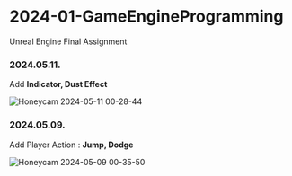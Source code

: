 # 2024-01-GameEngineProgramming
 Unreal Engine Final Assignment

### 2024.05.11.
Add __Indicator, Dust Effect__

![Honeycam 2024-05-11 00-28-44](https://github.com/areasplash/2024-01-GameEngineProgramming/assets/50064865/ddf8d422-5da2-48d3-93f1-f959cf6ff958)



### 2024.05.09.
Add Player Action : __Jump, Dodge__

![Honeycam 2024-05-09 00-35-50](https://github.com/areasplash/2024-01-GameEngineProgramming/assets/50064865/410110d1-d7e7-4a67-b51d-2271a4541373)
